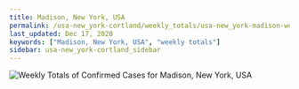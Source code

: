 ```yaml
---
title: Madison, New York, USA
permalink: /usa-new_york-cortland/weekly_totals/usa-new_york-madison-weekly_totals.html
last_updated: Dec 17, 2020
keywords: ["Madison, New York, USA", "weekly totals"]
sidebar: usa-new_york-cortland_sidebar
---
```


![Weekly Totals of Confirmed Cases for Madison, New York, USA](/covid_tracker/images/graphs/usa-new_york-madison-weekly_totals_graph.png)
